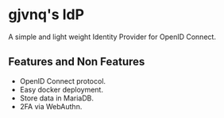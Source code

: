# gjvnq's IdP

A simple and light weight Identity Provider for OpenID Connect.




## Features and Non Features

  * OpenID Connect protocol.
  * Easy docker deployment.
  * Store data in MariaDB.
  * 2FA via WebAuthn.
